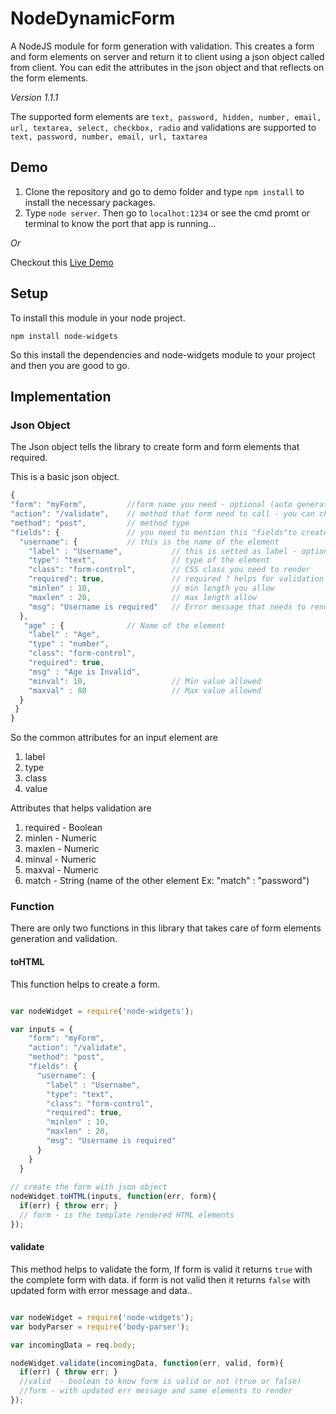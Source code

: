 # NodeDynamicForm

A NodeJS module for form generation with validation. This creates a form and form elements on server and return it to client using a json object called from client. You can edit the attributes in the json object and that reflects on the form elements.

_Version 1.1.1_

The supported form elements are ``` text, password, hidden, number, email, url, textarea, select, checkbox, radio ``` and validations are supported to ``` text, password, number, email, url, taxtarea ```

## Demo

1. Clone the repository and go to demo folder and type ```npm install``` to install the necessary packages. 
2. Type ```node server```. Then go to ```localhot:1234``` or see the cmd promt or terminal to know the port that app is running...

_Or_

Checkout this [Live Demo](http://nodewidgets.herokuapp.com)

## Setup

To install this module in your node project.

```npm install node-widgets```

So this install the dependencies and node-widgets module to your project and then you are good to go.

## Implementation

### Json Object

The Json object tells the library to create form and form elements that required. 

This is a basic json object.

```Javascript
{
"form": "myForm",         //form name you need - optional (auto generated a form name if not)
"action": "/validate",    // method that form need to call - you can change this based on your routes/requirement
"method": "post",         // method type 
"fields": {               // you need to mention this "fields"to create fields you required.
  "username": {           // this is the name of the element
    "label" : "Username",           // this is setted as label - optional
    "type": "text",                 // type of the element
    "class": "form-control",        // CSS class you need to render
    "required": true,               // required ? helps for validation : no validation takes place
    "minlen" : 10,                  // min length you allow
    "maxlen" : 20,                  // max length allow 
    "msg": "Username is required"   // Error message that needs to render for required attribute (for min/max auto msg generated)
  },
   "age" : {              // Name of the element  
    "label" : "Age",
    "type" : "number",
    "class": "form-control",
    "required": true,
    "msg" : "Age is Invalid",
    "minval": 10,                   // Min value allowed
    "maxval" : 80                   // Max value allowed
  }
 }
}
```

So the common attributes for an input element are 

1. label
2. type 
3. class
4. value 

Attributes that helps validation are

1. required   - Boolean
2. minlen     - Numeric 
3. maxlen     - Numeric
4. minval     - Numeric
5. maxval     - Numeric
6. match      - String (name of the other element Ex: "match" : "password")

### Function

There are only two functions in this library that takes care of form elements generation and validation.

#### toHTML

This function helps to create a form.

```javascript

var nodeWidget = require('node-widgets');

var inputs = {
    "form": "myForm",
    "action": "/validate",
    "method": "post",
    "fields": {
      "username": {
        "label" : "Username",
        "type": "text",
        "class": "form-control",
        "required": true,
        "minlen" : 10,
        "maxlen" : 20,
        "msg": "Username is required"
      }
    }
  }
  
// create the form with json object
nodeWidget.toHTML(inputs, function(err, form){
  if(err) { throw err; }
  // form - is the template rendered HTML elements 
});

```

#### validate

This method helps to validate the form, If form is valid it returns ```true``` with the complete form with data. if form is not valid then it returns ```false``` with updated form with error message and data.. 

```javascript

var nodeWidget = require('node-widgets');
var bodyParser = require('body-parser');

var incomingData = req.body;

nodeWidget.validate(incomingData, function(err, valid, form){
  if(err) { throw err; }
  //valid  - boolean to know form is valid or not (true or false)
  //form - with updated err message and same elements to render
});

```
